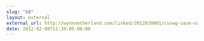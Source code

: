 ```yaml
---
slug: "k8"
layout: external
external_url: http://wynnnetherland.com/linked/2012020801/csswg-save-us-from-css
date: 2012-02-08T11:39:05-06:00
---
```

